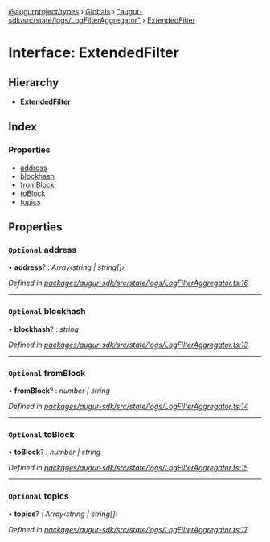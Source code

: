[@augurproject/types](../README.md) › [Globals](../globals.md) › ["augur-sdk/src/state/logs/LogFilterAggregator"](../modules/_augur_sdk_src_state_logs_logfilteraggregator_.md) › [ExtendedFilter](_augur_sdk_src_state_logs_logfilteraggregator_.extendedfilter.md)

# Interface: ExtendedFilter

## Hierarchy

* **ExtendedFilter**

## Index

### Properties

* [address](_augur_sdk_src_state_logs_logfilteraggregator_.extendedfilter.md#optional-address)
* [blockhash](_augur_sdk_src_state_logs_logfilteraggregator_.extendedfilter.md#optional-blockhash)
* [fromBlock](_augur_sdk_src_state_logs_logfilteraggregator_.extendedfilter.md#optional-fromblock)
* [toBlock](_augur_sdk_src_state_logs_logfilteraggregator_.extendedfilter.md#optional-toblock)
* [topics](_augur_sdk_src_state_logs_logfilteraggregator_.extendedfilter.md#optional-topics)

## Properties

### `Optional` address

• **address**? : *Array‹string | string[]›*

*Defined in [packages/augur-sdk/src/state/logs/LogFilterAggregator.ts:16](https://github.com/AugurProject/augur/blob/69c4be52bf/packages/augur-sdk/src/state/logs/LogFilterAggregator.ts#L16)*

___

### `Optional` blockhash

• **blockhash**? : *string*

*Defined in [packages/augur-sdk/src/state/logs/LogFilterAggregator.ts:13](https://github.com/AugurProject/augur/blob/69c4be52bf/packages/augur-sdk/src/state/logs/LogFilterAggregator.ts#L13)*

___

### `Optional` fromBlock

• **fromBlock**? : *number | string*

*Defined in [packages/augur-sdk/src/state/logs/LogFilterAggregator.ts:14](https://github.com/AugurProject/augur/blob/69c4be52bf/packages/augur-sdk/src/state/logs/LogFilterAggregator.ts#L14)*

___

### `Optional` toBlock

• **toBlock**? : *number | string*

*Defined in [packages/augur-sdk/src/state/logs/LogFilterAggregator.ts:15](https://github.com/AugurProject/augur/blob/69c4be52bf/packages/augur-sdk/src/state/logs/LogFilterAggregator.ts#L15)*

___

### `Optional` topics

• **topics**? : *Array‹string | string[]›*

*Defined in [packages/augur-sdk/src/state/logs/LogFilterAggregator.ts:17](https://github.com/AugurProject/augur/blob/69c4be52bf/packages/augur-sdk/src/state/logs/LogFilterAggregator.ts#L17)*
